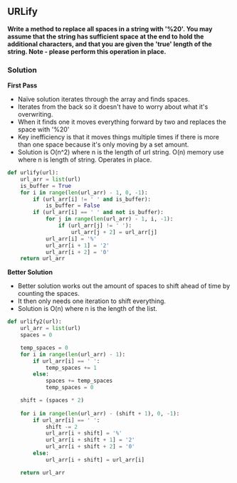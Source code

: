 ## URLify

**Write a method to replace all spaces in a string with '%20'. You may assume that the string has sufficient space at the end to hold the additional characters, and that you are given the 'true' length of the string. Note - please perform this operation in place.**

### Solution

**First Pass**

- Naïve solution iterates through the array and finds spaces.
- Iterates from the back so it doesn't have to worry about what it's overwriting.
- When it finds one it moves everything forward by two and replaces the space with '%20'
- Key inefficiency is that it moves things multiple times if there is more than one space because it's only moving by a set amount.
- Solution is O(n^2) where n is the length of url string. O(n) memory use where n is length of string. Operates in place.

````python
def urlify(url):
    url_arr = list(url)
    is_buffer = True
    for i in range(len(url_arr) - 1, 0, -1):
        if (url_arr[i] != ' ' and is_buffer):
            is_buffer = False
        if (url_arr[i] == ' ' and not is_buffer):
            for j in range(len(url_arr) - 1, i, -1):
                if (url_arr[j] != ' '):
                    url_arr[j + 2] = url_arr[j]
            url_arr[i] = '%'
            url_arr[i + 1] = '2'
            url_arr[i + 2] = '0'
    return url_arr

````



**Better Solution**

- Better solution works out the amount of spaces to shift ahead of time by counting the spaces.
- It then only needs one iteration to shift everything.
- Solution is O(n) where n is the length of the list.

````python
def urlify2(url):
    url_arr = list(url)
    spaces = 0

    temp_spaces = 0
    for i in range(len(url_arr) - 1):
        if url_arr[i] == ' ':
            temp_spaces += 1
        else:
            spaces += temp_spaces
            temp_spaces = 0

    shift = (spaces * 2)
 
    for i in range(len(url_arr) - (shift + 1), 0, -1):
        if url_arr[i] == ' ':
            shift -= 2
            url_arr[i + shift] = '%'
            url_arr[i + shift + 1] = '2'
            url_arr[i + shift + 2] = '0'
        else:
            url_arr[i + shift] = url_arr[i]

    return url_arr
````

